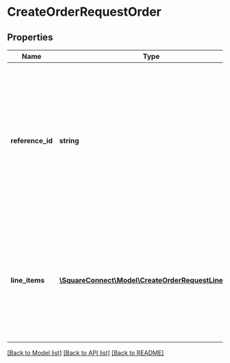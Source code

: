 # CreateOrderRequestOrder

## Properties
Name | Type | Description | Notes
------------ | ------------- | ------------- | -------------
**reference_id** | **string** | An optional ID you can associate with the order for your own purposes (such as to associate the order with an entity ID in your own database).  This value cannot exceed 40 characters. | [optional] 
**line_items** | [**\SquareConnect\Model\CreateOrderRequestLineItem[]**](CreateOrderRequestLineItem.md) | The line items to associate with this order.  Each line item represents a different product (or a custom monetary amount) to include in a purchase. | 

[[Back to Model list]](../README.md#documentation-for-models) [[Back to API list]](../README.md#documentation-for-api-endpoints) [[Back to README]](../README.md)


